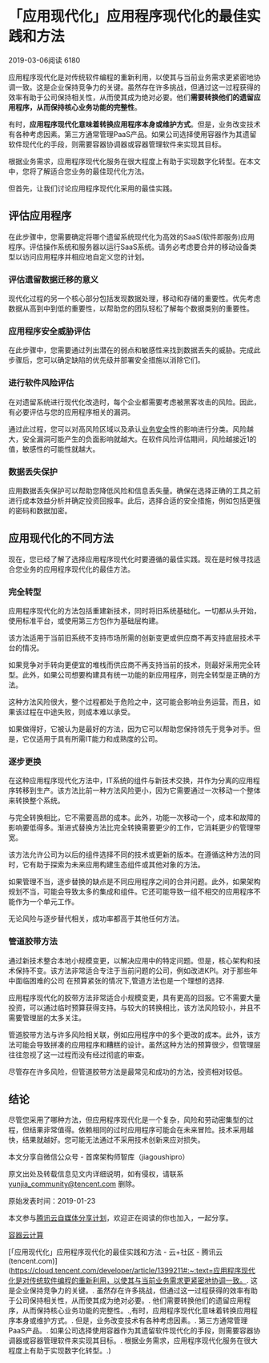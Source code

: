 # 「应用现代化」应用程序现代化的最佳实践和方法

2019-03-06阅读 6180

应用程序现代化是对传统软件编程的重新利用，以使其与当前业务需求更紧密地协调一致。这是企业保持竞争力的关键。虽然存在许多挑战，但通过这一过程获得的效率有助于公司保持相关性，从而使其成为绝对必要。他们**需要转换他们的遗留应用程序，从而保持核心业务功能的完整性**。

有时，**应用程序现代化意味着转换应用程序本身或维护方式**。但是，业务改变技术有各种考虑因素。第三方通常管理PaaS产品。如果公司选择使用容器作为其遗留软件现代化的手段，则需要容器协调器或容器管理软件来实现其目标。

根据业务需求，应用程序现代化服务在很大程度上有助于实现数字化转型。在本文中，您将了解适合您业务的最佳现代化方法。

但首先，让我们讨论应用程序现代化采用的最佳实践。

## 评估应用程序

在此步骤中，您需要确定将哪个遗留系统现代化为高效的SaaS(软件即服务)应用程序。评估操作系统和服务器以运行SaaS系统。请务必考虑要合并的移动设备类型以访问应用程序并相应地自定义您的计划。

### 评估遗留数据迁移的意义

现代化过程的另一个核心部分包括发现数据处理，移动和存储的重要性。优先考虑数据从高到中到低的重要性，以帮助您的团队轻松了解每个数据类别的重要性。

### 应用程序安全威胁评估

在此步骤中，您需要通过列出潜在的弱点和敏感性来找到数据丢失的威胁。完成此步骤后，您可以确定缺陷的优先级并部署安全措施以消除它们。

### 进行软件风险评估

在对遗留系统进行现代化改造时，每个企业都需要考虑被黑客攻击的风险。因此，有必要评估与您的应用程序相关的漏洞。

通过此过程，您可以对高风险区域以及承认[业务安全](https://cloud.tencent.com/product/bri?from=10680)性的影响进行分类。风险越大，安全漏洞可能产生的负面影响就越大。在软件风险评估期间，风险越接近1的值，敏感性的可能性就越大。

### 数据丢失保护

应用数据丢失保护可以帮助您降低风险和信息丢失量。确保在选择正确的工具之前进行成本效益分析并确定投资回报率。此后，选择合适的安全措施，例如包括更强的密码和数据加密。

## 应用现代化的不同方法

现在，您已经了解了选择应用程序现代化时要遵循的最佳实践。现在是时候寻找适合您业务的应用程序现代化的最佳方法。

### 完全转型

应用程序现代化的方法包括重建新技术，同时将旧系统基础化。一切都从头开始，使用标准平台，或使用第三方包作为基础层构建。

该方法适用于当前旧系统不支持市场所需的创新变更或供应商不再支持底层技术平台的情况。

如果竞争对手转向更便宜的堆栈而供应商不再支持当前的技术，则最好采用完全转型。此外，如果公司想要构建具有统一功能的新应用程序，则完全转型是正确的方法。

这种方法风险很大，整个过程都处于危险之中，这可能会影响业务运营。而且，如果该过程在中途失败，则成本难以承受。

如果做得好，它被认为是最好的方法，因为它可以帮助您保持领先于竞争对手。但是，它仅适用于具有所需IT能力和成熟度的公司。

### 逐步更换

在这种应用程序现代化方法中，IT系统的组件与新技术交换，并作为分离的应用程序转移到生产。该方法比前一种方法风险更小，因为它需要通过一次移动一个整体来转换整个系统。

与完全转换相比，它不需要高昂的成本。此外，功能一次移动一个，成本和故障的影响要低得多。渐进式替换方法比完全转换需要更少的工作，它消耗更少的管理带宽。

该方法允许公司为以后的组件选择不同的技术或更新的版本。在遵循这种方法的同时，它有助于探索为未来应用构建生态组件或其他对象的方法。

如果管理不当，逐步替换的缺点是不同应用程序之间的合并问题。此外，如果架构规划不当，可能会导致太多的集成和组件。它还可能导致一组不相交的应用程序不能作为一个单元工作。

无论风险与逐步替代相关，成功率都高于其他任何方法。

### 管道胶带方法

通过新技术整合本地小规模变更，以解决应用中的特定问题。但是，核心架构和技术保持不变。该方法非常适合专注于当前问题的公司，例如改进KPI。对于那些年中面临困难的公司 在预算紧张的情况下,管道方法也是一个理想的选择.

应用程序现代化的胶带方法非常适合小规模变更，具有更高的回报。它不需要大量投资，可以通过临时预算获得支持。与较大的转换相比，该方法风险较小，并且不需要管理层的太多关注。

管道胶带方法与许多风险相关联，例如应用程序中的多个更改的成本。此外，该方法可能会导致拼凑的应用程序和糟糕的设计。虽然这种方法的预算很少，但管理层往往忽视了这一过程而没有经过彻底的审查。

尽管存在许多风险，但管道胶带方法是最常见和成功的方法，投资相对较低。

## 结论

尽管您采用了哪种方法，但应用程序现代化是一个复杂，风险和劳动密集型的过程，但结果非常值得。依赖相同的过时应用程序可能会在未来冒险。技术采用越快，结果就越好。您可能无法通过不采用技术创新来应对损失。



本文分享自微信公众号 - 首席架构师智库（jiagoushipro）

原文出处及转载信息见文内详细说明，如有侵权，请联系 yunjia_community@tencent.com 删除。

原始发表时间：2019-01-23

本文参与[腾讯云自媒体分享计划](https://cloud.tencent.com/developer/support-plan)，欢迎正在阅读的你也加入，一起分享。

[容器](https://cloud.tencent.com/developer/tag/10649?entry=article)[云计算](https://cloud.tencent.com/developer/tag/10876?entry=article)



[「应用现代化」应用程序现代化的最佳实践和方法 - 云+社区 - 腾讯云 (tencent.com)](https://cloud.tencent.com/developer/article/1399211#:~:text=应用程序现代化是对传统软件编程的重新利用，以使其与当前业务需求更紧密地协调一致。. 这是企业保持竞争力的关键。. 虽然存在许多挑战，但通过这一过程获得的效率有助于公司保持相关性，从而使其成为绝对必要。. 他们需要转换他们的遗留应用程序，从而保持核心业务功能的完整性。.,有时，应用程序现代化意味着转换应用程序本身或维护方式。. 但是，业务改变技术有各种考虑因素。. 第三方通常管理PaaS产品。. 如果公司选择使用容器作为其遗留软件现代化的手段，则需要容器协调器或容器管理软件来实现其目标。. 根据业务需求，应用程序现代化服务在很大程度上有助于实现数字化转型。.)